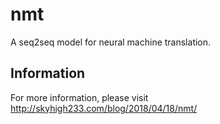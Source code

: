 # nmt
A seq2seq model for neural machine translation.

## Information

For more information, please visit http://skyhigh233.com/blog/2018/04/18/nmt/

